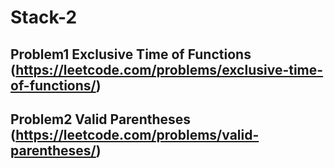 # Stack-2

## Problem1 Exclusive Time of Functions (https://leetcode.com/problems/exclusive-time-of-functions/)

## Problem2 Valid Parentheses (https://leetcode.com/problems/valid-parentheses/)

